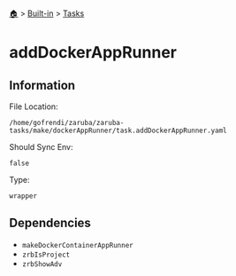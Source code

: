 <!--startTocHeader-->
[🏠](../../README.md) > [Built-in](../README.md) > [Tasks](README.md)
# addDockerAppRunner
<!--endTocHeader-->


## Information

File Location:

    /home/gofrendi/zaruba/zaruba-tasks/make/dockerAppRunner/task.addDockerAppRunner.yaml

Should Sync Env:

    false

Type:

    wrapper


## Dependencies

- `makeDockerContainerAppRunner`
- `zrbIsProject`
- `zrbShowAdv`



<!--startTocSubtopic-->

<!--endTocSubtopic-->